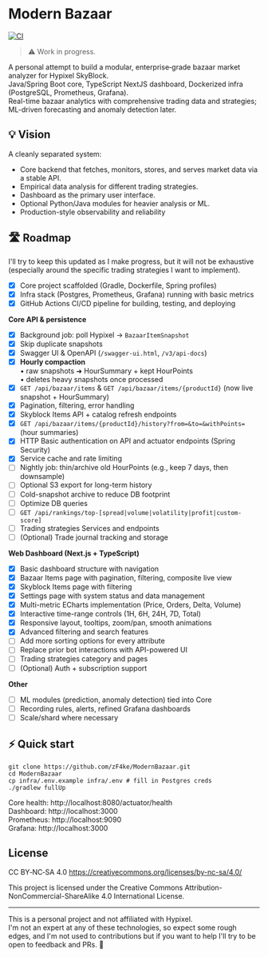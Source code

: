 # Modern Bazaar

[![CI](https://github.com/zF4ke/ModernBazaar/actions/workflows/ci.yml/badge.svg?branch=master)](https://github.com/zF4ke/ModernBazaar/actions/workflows/ci.yml)
<!--![GitHub release](https://img.shields.io/github/v/release/zF4ke/ModernBazaar)-->

> ⚠️ Work in progress.

A personal attempt to build a modular, enterprise‑grade bazaar market analyzer for Hypixel SkyBlock.  
Java/Spring Boot core, TypeScript NextJS dashboard, Dockerized infra (PostgreSQL, Prometheus, Grafana).  
Real-time bazaar analytics with comprehensive trading data and strategies; ML-driven forecasting and anomaly detection later.

## 💡 Vision 
A cleanly separated system:
- Core backend that fetches, monitors, stores, and serves market data via a stable API.
- Empirical data analysis for different trading strategies.
- Dashboard as the primary user interface.
- Optional Python/Java modules for heavier analysis or ML.
- Production-style observability and reliability

## 🛣️ Roadmap
I'll try to keep this updated as I make progress, but it will not be exhaustive (especially around the specific trading strategies I want to implement).

- [x] Core project scaffolded (Gradle, Dockerfile, Spring profiles)
- [x] Infra stack (Postgres, Prometheus, Grafana) running with basic metrics
- [x] GitHub Actions CI/CD pipeline for building, testing, and deploying

**Core API & persistence**
- [x] Background job: poll Hypixel → `BazaarItemSnapshot`
- [x] Skip duplicate snapshots
- [x] Swagger UI & OpenAPI (`/swagger-ui.html`, `/v3/api-docs`)
- [x] **Hourly compaction**  
  • raw snapshots ➜ HourSummary + kept HourPoints  
  • deletes heavy snapshots once processed
- [x] `GET /api/bazaar/items` & `GET /api/bazaar/items/{productId}` (now live snapshot + HourSummary)
- [x] Pagination, filtering, error handling
- [x] Skyblock Items API + catalog refresh endpoints
- [x] `GET /api/bazaar/items/{productId}/history?from=&to=&withPoints=` (hour summaries)
- [x] HTTP Basic authentication on API and actuator endpoints (Spring Security)
- [x] Service cache and rate limiting
- [ ] Nightly job: thin/archive old HourPoints (e.g., keep 7 days, then downsample)
- [ ] Optional S3 export for long-term history
- [ ] Cold-snapshot archive to reduce DB footprint
- [ ] Optimize DB queries
- [ ] `GET /api/rankings/top-[spread|volume|volatility|profit|custom-score]`
- [ ] Trading strategies Services and endpoints
- [ ] (Optional) Trade journal tracking and storage

**Web Dashboard (Next.js + TypeScript)**
- [x] Basic dashboard structure with navigation
- [x] Bazaar Items page with pagination, filtering, composite live view
- [x] Skyblock Items page with filtering
- [x] Settings page with system status and data management
- [x] Multi-metric ECharts implementation (Price, Orders, Delta, Volume)
- [x] Interactive time-range controls (1H, 6H, 24H, 7D, Total)
- [x] Responsive layout, tooltips, zoom/pan, smooth animations
- [x] Advanced filtering and search features
- [ ] Add more sorting options for every attribute
- [ ] Replace prior bot interactions with API-powered UI
- [ ] Trading strategies category and pages
- [ ] (Optional) Auth + subscription support

**Other**
- [ ] ML modules (prediction, anomaly detection) tied into Core
- [ ] Recording rules, alerts, refined Grafana dashboards
- [ ] Scale/shard where necessary

## ⚡ Quick start

```
git clone https://github.com/zF4ke/ModernBazaar.git
cd ModernBazaar
cp infra/.env.example infra/.env # fill in Postgres creds
./gradlew fullUp
```

Core health: http://localhost:8080/actuator/health  
Dashboard:   http://localhost:3000  
Prometheus:   http://localhost:9090  
Grafana:      http://localhost:3000

## License

CC BY‑NC‑SA 4.0
https://creativecommons.org/licenses/by-nc-sa/4.0/

This project is licensed under the Creative Commons Attribution-NonCommercial-ShareAlike 4.0 International License. 

---

This is a personal project and not affiliated with Hypixel. \
I'm not an expert at any of these technologies, so expect some rough edges, and I'm not used to contributions but if you want to help I'll try to be open to feedback and PRs. 💜
